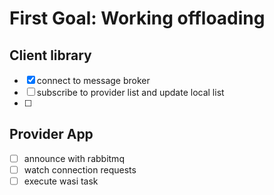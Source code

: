 # First Goal: Working offloading

## Client library

- [x] connect to message broker
- [ ] subscribe to provider list and update local list
- [ ] 

## Provider App
- [ ] announce with rabbitmq
- [ ] watch connection requests
- [ ] execute wasi task